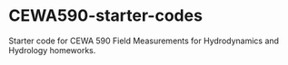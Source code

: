 # CEWA590-starter-codes
Starter code for CEWA 590 Field Measurements for Hydrodynamics and Hydrology homeworks.
